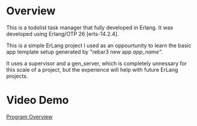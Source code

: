 # Overview

This is a todolist task manager that fully developed in Erlang. It was developed using Erlang/OTP 26 \[erts-14.2.4\]. 

This is a simple ErLang project I used as an oppourtunity to learn the basic app template setup generated by "rebar3 new app *app_name*". 

It uses a supervisor and a gen_server, which is completely unnessary for this scale of a project, but the experience will help with future ErLang projects. 

# Video Demo

[Program Overview](https://youtu.be/qCIl_6BJT_w)